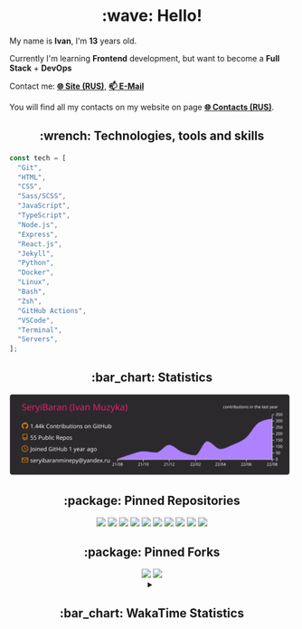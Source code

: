 <h1 align="center">:wave: Hello!</h1>

My name is **Ivan**, I'm **13** years old.

Currently I'm learning **Frontend** development, but want to become a **Full Stack** + **DevOps**

Contact me: [**:globe_with_meridians: Site (RUS)**](https://seryibaran.github.io), [**:mailbox: E-Mail**](mailto:seryibaranminepy@yandex.ru)

You will find all my contacts on my website on page [**:globe_with_meridians: Contacts (RUS)**](https://seryibaran.github.io/contacts).

<h2 align="center">:wrench: Technologies, tools and skills</h2>

```js
const tech = [
  "Git",
  "HTML",
  "CSS",
  "Sass/SCSS",
  "JavaScript",
  "TypeScript",
  "Node.js",
  "Express",
  "React.js",
  "Jekyll",
  "Python",
  "Docker",
  "Linux",
  "Bash",
  "Zsh",
  "GitHub Actions",
  "VSCode",
  "Terminal",
  "Servers",
];
```

<h2 align="center">:bar_chart: Statistics</h2>

<div align="center">
  <img src="https://raw.githubusercontent.com/SeryiBaran/seryibaran/master/profile-summary-card-output/monokai/0-profile-details.svg" />
</div>

<h2 align="center">:package: Pinned Repositories</h2>

<div align="center">
  <a href="https://github.com/SeryiBaran/seryibaran.github.io"><img src="https://github-readme-stats.vercel.app/api/pin/?username=SeryiBaran&repo=seryibaran.github.io" /></a>
  <a href="https://github.com/SeryiBaran/useUseful.js"><img src="https://github-readme-stats.vercel.app/api/pin/?username=SeryiBaran&repo=useUseful.js" /></a>
  <a href="https://github.com/SeryiBaran/sb.css"><img src="https://github-readme-stats.vercel.app/api/pin/?username=SeryiBaran&repo=sb.css" /></a>
  <a href="https://github.com/SeryiBaran/tg-it-chats"><img src="https://github-readme-stats.vercel.app/api/pin/?username=SeryiBaran&repo=tg-it-chats" /></a>
  <a href="https://github.com/SeryiBaran/dotfiles"><img src="https://github-readme-stats.vercel.app/api/pin/?username=SeryiBaran&repo=dotfiles" /></a>
  <a href="https://github.com/SeryiBaran/tools"><img src="https://github-readme-stats.vercel.app/api/pin/?username=SeryiBaran&repo=tools" /></a>
  <a href="https://github.com/SeryiBaran/ddtReactCourse"><img src="https://github-readme-stats.vercel.app/api/pin/?username=SeryiBaran&repo=ddtReactCourse" /></a>
  <a href="https://github.com/SeryiBaran/ivan-pylight-shot"><img src="https://github-readme-stats.vercel.app/api/pin/?username=SeryiBaran&repo=ivan-pylight-shot" /></a>
  <a href="https://github.com/SeryiBaran/mock-api"><img src="https://github-readme-stats.vercel.app/api/pin/?username=SeryiBaran&repo=mock-api" /></a>
  <a href="https://github.com/SeryiBaran/learn-web"><img src="https://github-readme-stats.vercel.app/api/pin/?username=SeryiBaran&repo=learn-web" /></a>
</div>

<h2 align="center">:package: Pinned Forks</h2>

<div align="center">
  <a href="https://github.com/Erghel/Answerius"><img src="https://github-readme-stats.vercel.app/api/pin/?username=Erghel&repo=Answerius" /></a>
  <a href="https://github.com/f5ociety/Trydex"><img src="https://github-readme-stats.vercel.app/api/pin/?username=f5ociety&repo=Trydex" /></a>
</div>

<details>
  <summary align="center"><h2>:bar_chart: WakaTime Statistics</h2></summary>

<!--START_SECTION:waka-->
![Code Time](http://img.shields.io/badge/Code%20Time-92%20hrs-blue)

![Profile Views](http://img.shields.io/badge/Profile%20Views-0-blue)

**🐱 My GitHub Data** 

> 🏆 1,179 Contributions in the Year 2022
 > 
> 📦 304.7 kB Used in GitHub's Storage 
 > 
> 🚫 Not Opted to Hire
 > 
> 📜 65 Public Repositories 
 > 
> 🔑 1 Private Repository 
 > 
**I'm an Early 🐤** 

```text
🌞 Morning    223 commits    █████░░░░░░░░░░░░░░░░░░░░   20.84% 
🌆 Daytime    496 commits    ███████████░░░░░░░░░░░░░░   46.36% 
🌃 Evening    339 commits    ████████░░░░░░░░░░░░░░░░░   31.68% 
🌙 Night      12 commits     ░░░░░░░░░░░░░░░░░░░░░░░░░   1.12%

```
📅 **I'm Most Productive on Wednesday** 

```text
Monday       189 commits    ████░░░░░░░░░░░░░░░░░░░░░   17.66% 
Tuesday      124 commits    ███░░░░░░░░░░░░░░░░░░░░░░   11.59% 
Wednesday    210 commits    █████░░░░░░░░░░░░░░░░░░░░   19.63% 
Thursday     140 commits    ███░░░░░░░░░░░░░░░░░░░░░░   13.08% 
Friday       174 commits    ████░░░░░░░░░░░░░░░░░░░░░   16.26% 
Saturday     122 commits    ██░░░░░░░░░░░░░░░░░░░░░░░   11.4% 
Sunday       111 commits    ██░░░░░░░░░░░░░░░░░░░░░░░   10.37%

```


📊 **This Week I Spent My Time On** 

```text
⌚︎ Time Zone: Europe/Moscow

💬 Programming Languages: 
HTML                     2 hrs 13 mins       █████░░░░░░░░░░░░░░░░░░░░   22.15% 
JavaScript               1 hr 44 mins        ████░░░░░░░░░░░░░░░░░░░░░   17.42% 
TypeScript               1 hr 28 mins        ███░░░░░░░░░░░░░░░░░░░░░░   14.76% 
SCSS                     1 hr 16 mins        ███░░░░░░░░░░░░░░░░░░░░░░   12.72% 
Markdown                 1 hr 8 mins         ██░░░░░░░░░░░░░░░░░░░░░░░   11.43%

🔥 Editors: 
VS Code                  6 hrs 54 mins       █████████████████░░░░░░░░   68.88% 
Sublime Text             3 hrs 7 mins        ███████░░░░░░░░░░░░░░░░░░   31.12%

🐱‍💻 Projects: 
vanilla                  2 hrs 3 mins        █████░░░░░░░░░░░░░░░░░░░░   20.48% 
ddtReactCourse           1 hr 38 mins        ████░░░░░░░░░░░░░░░░░░░░░   16.39% 
sb.css                   1 hr 5 mins         ██░░░░░░░░░░░░░░░░░░░░░░░   10.89% 
useUseful.js             43 mins             █░░░░░░░░░░░░░░░░░░░░░░░░   7.21% 
tg-it-chats              41 mins             █░░░░░░░░░░░░░░░░░░░░░░░░   6.82%

💻 Operating System: 
Linux                    10 hrs 1 min        █████████████████████████   100.0%

```

**I Mostly Code in JavaScript** 

```text
JavaScript               17 repos            ███████░░░░░░░░░░░░░░░░░░   31.48% 
HTML                     14 repos            ██████░░░░░░░░░░░░░░░░░░░   25.93% 
SCSS                     6 repos             ██░░░░░░░░░░░░░░░░░░░░░░░   11.11% 
Python                   5 repos             ██░░░░░░░░░░░░░░░░░░░░░░░   9.26% 
Shell                    3 repos             █░░░░░░░░░░░░░░░░░░░░░░░░   5.56%

```


**Timeline**

![Chart not found](https://raw.githubusercontent.com/SeryiBaran/SeryiBaran/master/charts/bar_graph.png) 


 Last Updated on 31/08/2022 12:43:11 UTC
<!--END_SECTION:waka-->

</details>
